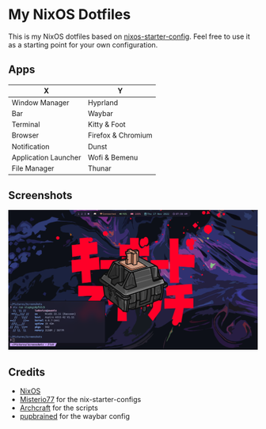 # My NixOS Dotfiles

This is my NixOS dotfiles based on [nixos-starter-config](https://github.com/Misterio77/nix-starter-configs). Feel free to use it as a starting point for your own configuration.

## Apps

| X                    	| Y                  	|
|----------------------	|--------------------	|
| Window Manager       	| Hyprland           	|
| Bar                  	| Waybar             	|
| Terminal             	| Kitty & Foot       	|
| Browser              	| Firefox & Chromium 	|
| Notification         	| Dunst              	|
| Application Launcher 	| Wofi & Bemenu      	|
| File Manager         	| Thunar             	|

## Screenshots
![NixOS Screenshots](assets/screenshot.png)

## Credits
- [NixOS](https://nixos.org/)
- [Misterio77](https://github.com/Misterio77/) for the nix-starter-configs 
- [Archcraft](https://archcraft.io/) for the scripts
- [pupbrained](https://github.com/pupbrained/nix-config) for the waybar config
